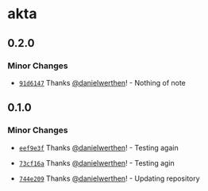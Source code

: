 # akta

## 0.2.0

### Minor Changes

- [`91d6147`](https://github.com/danielwerthen/akta/commit/91d6147abac081bcf17e03db74a02001ed626bfd) Thanks [@danielwerthen](https://github.com/danielwerthen)! - Nothing of note

## 0.1.0

### Minor Changes

- [`eef9e3f`](https://github.com/danielwerthen/akta/commit/eef9e3f381716b41723603349c3aea175c9dc51b) Thanks [@danielwerthen](https://github.com/danielwerthen)! - Testing again

* [`73cf16a`](https://github.com/danielwerthen/akta/commit/73cf16a409f85cdf954ce5a361deabb14ee492c5) Thanks [@danielwerthen](https://github.com/danielwerthen)! - Testing agin

- [`744e209`](https://github.com/danielwerthen/akta/commit/744e209e7921628849ceaac25aff560751d0bebb) Thanks [@danielwerthen](https://github.com/danielwerthen)! - Updating repository
